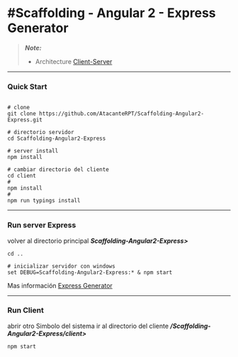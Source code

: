 #Scaffolding - Angular 2 - Express Generator
=================

> ***Note:***
>  - Architecture  [Client-Server](https://es.wikipedia.org/wiki/Cliente-servidor)

----------
### Quick Start
```

# clone 
git clone https://github.com/AtacanteRPT/Scaffolding-Angular2-Express.git  

# directorio servidor
cd Scaffolding-Angular2-Express

# server install 
npm install 
```
```
# cambiar directorio del cliente
cd client
#
npm install
#
npm run typings install
``` 
-------
### Run server Express
 volver al directorio principal  ***Scaffolding-Angular2-Express>***
```
cd ..
```
```
# inicializar servidor con windows
set DEBUG=Scaffolding-Angular2-Express:* & npm start
```
Mas información [ Express Generator](http://expressjs.com/es/starter/generator.html)

---

### Run Client

abrir otro Simbolo del sistema
 ir al directorio del cliente ***/Scaffolding-Angular2-Express/client>***
```
npm start
```
